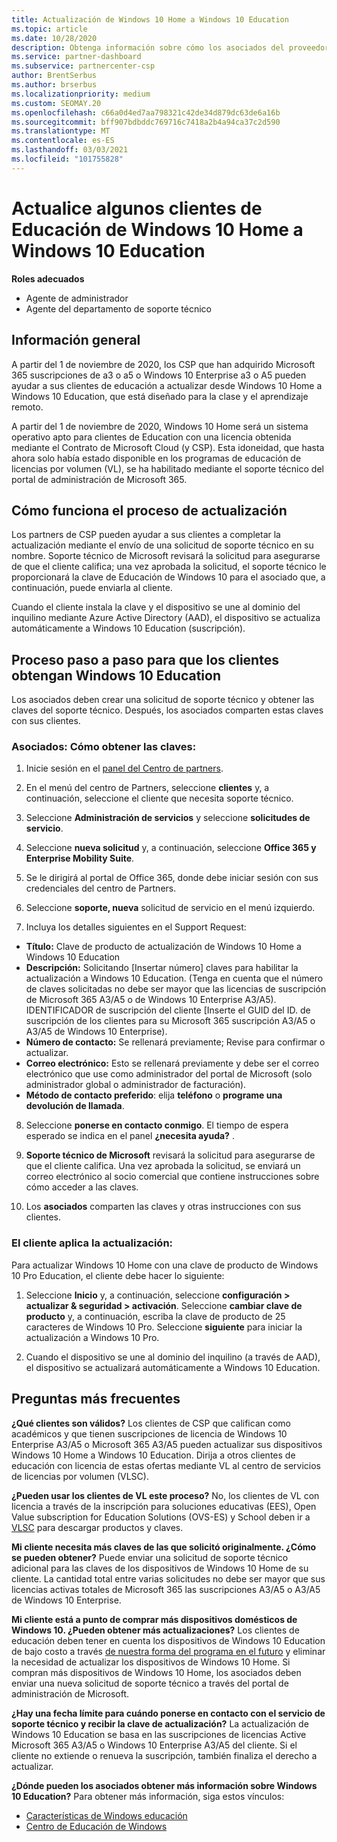 ```yaml
---
title: Actualización de Windows 10 Home a Windows 10 Education
ms.topic: article
ms.date: 10/28/2020
description: Obtenga información sobre cómo los asociados del proveedor de soluciones en la nube (CSP) pueden actualizar algunos de sus clientes de Educación de Windows 10 Home a Windows 10 Education
ms.service: partner-dashboard
ms.subservice: partnercenter-csp
author: BrentSerbus
ms.author: brserbus
ms.localizationpriority: medium
ms.custom: SEOMAY.20
ms.openlocfilehash: c66a0d4ed7aa798321c42de34d879dc63de6a16b
ms.sourcegitcommit: bff907bdbddc769716c7418a2b4a94ca37c2d590
ms.translationtype: MT
ms.contentlocale: es-ES
ms.lasthandoff: 03/03/2021
ms.locfileid: "101755828"
---
```

# <a name="upgrade-some-education-customers-from-windows-10-home-to-windows-10-education"></a>Actualice algunos clientes de Educación de Windows 10 Home a Windows 10 Education

**Roles adecuados**

- Agente de administrador
- Agente del departamento de soporte técnico

## <a name="overview"></a>Información general

A partir del 1 de noviembre de 2020, los CSP que han adquirido Microsoft 365 suscripciones de a3 o a5 o Windows 10 Enterprise a3 o A5 pueden ayudar a sus clientes de educación a actualizar desde Windows 10 Home a Windows 10 Education, que está diseñado para la clase y el aprendizaje remoto.

A partir del 1 de noviembre de 2020, Windows 10 Home será un sistema operativo apto para clientes de Education con una licencia obtenida mediante el Contrato de Microsoft Cloud (y CSP). Esta idoneidad, que hasta ahora solo había estado disponible en los programas de educación de licencias por volumen (VL), se ha habilitado mediante el soporte técnico del portal de administración de Microsoft 365. 

## <a name="how-the-upgrade-process-works"></a>Cómo funciona el proceso de actualización

Los partners de CSP pueden ayudar a sus clientes a completar la actualización mediante el envío de una solicitud de soporte técnico en su nombre. Soporte técnico de Microsoft revisará la solicitud para asegurarse de que el cliente califica; una vez aprobada la solicitud, el soporte técnico le proporcionará la clave de Educación de Windows 10 para el asociado que, a continuación, puede enviarla al cliente.

Cuando el cliente instala la clave y el dispositivo se une al dominio del inquilino mediante Azure Active Directory (AAD), el dispositivo se actualiza automáticamente a Windows 10 Education (suscripción).   

## <a name="step-by-step-process-for-customers-to-get-windows-10-education"></a>Proceso paso a paso para que los clientes obtengan Windows 10 Education

Los asociados deben crear una solicitud de soporte técnico y obtener las claves del soporte técnico. Después, los asociados comparten estas claves con sus clientes.

### <a name="partners--how-to-get-the-keys"></a>Asociados: Cómo obtener las claves:

1. Inicie sesión en el [panel del Centro de partners](https://partner.microsoft.com/dashboard).

2. En el menú del centro de Partners, seleccione **clientes** y, a continuación, seleccione el cliente que necesita soporte técnico.

3. Seleccione **Administración de servicios** y seleccione **solicitudes de servicio**.

4. Seleccione **nueva solicitud** y, a continuación, seleccione **Office 365 y Enterprise Mobility Suite**.

5. Se le dirigirá al portal de Office 365, donde debe iniciar sesión con sus credenciales del centro de Partners.

6. Seleccione **soporte, nueva** solicitud de servicio en el menú izquierdo.

7. Incluya los detalles siguientes en el Support Request:

- **Título:** Clave de producto de actualización de Windows 10 Home a Windows 10 Education
- **Descripción:** Solicitando [Insertar número] claves para habilitar la actualización a Windows 10 Education. (Tenga en cuenta que el número de claves solicitadas no debe ser mayor que las licencias de suscripción de Microsoft 365 A3/A5 o de Windows 10 Enterprise A3/A5). IDENTIFICADOR de suscripción del cliente [Inserte el GUID del ID. de suscripción de los clientes para su Microsoft 365 suscripción A3/A5 o A3/A5 de Windows 10 Enterprise).
- **Número de contacto:** Se rellenará previamente; Revise para confirmar o actualizar.
- **Correo electrónico:** Esto se rellenará previamente y debe ser el correo electrónico que use como administrador del portal de Microsoft (solo administrador global o administrador de facturación).
- **Método de contacto preferido**: elija **teléfono** o **programe una devolución de llamada**.

8. Seleccione **ponerse en contacto conmigo**. El tiempo de espera esperado se indica en el panel **¿necesita ayuda?** .

9. **Soporte técnico de Microsoft** revisará la solicitud para asegurarse de que el cliente califica. Una vez aprobada la solicitud, se enviará un correo electrónico al socio comercial que contiene instrucciones sobre cómo acceder a las claves.

10. Los **asociados** comparten las claves y otras instrucciones con sus clientes.

### <a name="customer-applies-the-upgrade"></a>El cliente aplica la actualización:

Para actualizar Windows 10 Home con una clave de producto de Windows 10 Pro Education, el cliente debe hacer lo siguiente:  

1. Seleccione **Inicio** y, a continuación, seleccione **configuración > actualizar & seguridad > activación**. Seleccione **cambiar clave de producto** y, a continuación, escriba la clave de producto de 25 caracteres de Windows 10 Pro. Seleccione **siguiente** para iniciar la actualización a Windows 10 Pro.

2. Cuando el dispositivo se une al dominio del inquilino (a través de AAD), el dispositivo se actualizará automáticamente a Windows 10 Education.  

## <a name="frequently-asked-questions"></a>Preguntas más frecuentes

**¿Qué clientes son válidos?**
Los clientes de CSP que califican como académicos y que tienen suscripciones de licencia de Windows 10 Enterprise A3/A5 o Microsoft 365 A3/A5 pueden actualizar sus dispositivos Windows 10 Home a Windows 10 Education. Dirija a otros clientes de educación con licencia de estas ofertas mediante VL al centro de servicios de licencias por volumen (VLSC).

**¿Pueden usar los clientes de VL este proceso?**
No, los clientes de VL con licencia a través de la inscripción para soluciones educativas (EES), Open Value subscription for Education Solutions (OVS-ES) y School deben ir a [VLSC](https://www.microsoft.com/Licensing/servicecenter/default.aspx) para descargar productos y claves. 

**Mi cliente necesita más claves de las que solicitó originalmente. ¿Cómo se pueden obtener?**
Puede enviar una solicitud de soporte técnico adicional para las claves de los dispositivos de Windows 10 Home de su cliente. La cantidad total entre varias solicitudes no debe ser mayor que sus licencias activas totales de Microsoft 365 las suscripciones A3/A5 o A3/A5 de Windows 10 Enterprise.

**Mi cliente está a punto de comprar más dispositivos domésticos de Windows 10. ¿Pueden obtener más actualizaciones?**
Los clientes de educación deben tener en cuenta los dispositivos de Windows 10 Education de bajo costo a través [de nuestra forma del programa en el futuro](https://www.microsoft.com/education/products/windows/shapethefuture.aspx) y eliminar la necesidad de actualizar los dispositivos de Windows 10 Home. Si compran más dispositivos de Windows 10 Home, los asociados deben enviar una nueva solicitud de soporte técnico a través del portal de administración de Microsoft.

**¿Hay una fecha límite para cuándo ponerse en contacto con el servicio de soporte técnico y recibir la clave de actualización?**
La actualización de Windows 10 Education se basa en las suscripciones de licencias Active Microsoft 365 A3/A5 o Windows 10 Enterprise A3/A5 del cliente. Si el cliente no extiende o renueva la suscripción, también finaliza el derecho a actualizar.

**¿Dónde pueden los asociados obtener más información sobre Windows 10 Education?**
Para obtener más información, siga estos vínculos:

- [Características de Windows educación](https://www.microsoft.com/education/products/windows/features)
- [Centro de Educación de Windows](/education/windows/)